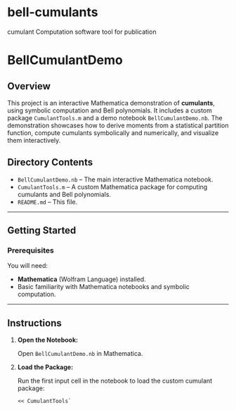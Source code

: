 # bell-cumulants
cumulant Computation software tool for publication

# BellCumulantDemo

## Overview

This project is an interactive Mathematica demonstration of **cumulants**, using symbolic computation and Bell polynomials. It includes a custom package `CumulantTools.m` and a demo notebook `BellCumulantDemo.nb`. The demonstration showcases how to derive moments from a statistical partition function, compute cumulants symbolically and numerically, and visualize them interactively.

## Directory Contents

- `BellCumulantDemo.nb` – The main interactive Mathematica notebook.
- `CumulantTools.m` – A custom Mathematica package for computing cumulants and Bell polynomials.
- `README.md` – This file.

---

## Getting Started

### Prerequisites

You will need:

- **Mathematica** (Wolfram Language) installed.
- Basic familiarity with Mathematica notebooks and symbolic computation.

---

## Instructions

1. **Open the Notebook:**

   Open `BellCumulantDemo.nb` in Mathematica.

2. **Load the Package:**

   Run the first input cell in the notebook to load the custom cumulant package:

   ```mathematica
   << CumulantTools`
